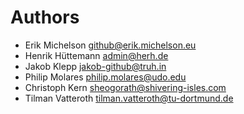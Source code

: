<!--
SPDX-FileCopyrightText: 2020 The HedgeDoc developers (see AUTHORS file)

SPDX-License-Identifier: CC-BY-SA-4.0
-->

<!--
This file lists all individuals having contributed content to the repository.
To regenerate, use `git log --format='%aN <%aE>' | LC_ALL=C.UTF-8 sort -uf`.
-->

# Authors

- Erik Michelson <github@erik.michelson.eu>
- Henrik Hüttemann <admin@herh.de>
- Jakob Klepp <jakob-github@truh.in>
- Philip Molares <philip.molares@udo.edu>
- Christoph Kern <sheogorath@shivering-isles.com>
- Tilman Vatteroth <tilman.vatteroth@tu-dortmund.de>
